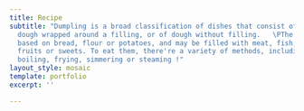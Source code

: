 ```yaml
---
title: Recipe
subtitle: "Dumpling is a broad classification of dishes that consist of pieces of
  dough wrapped around a filling, or of dough without filling.   \PThe dough can be
  based on bread, flour or potatoes, and may be filled with meat, fish, cheese, vegetables,
  fruits or sweets. To eat them, there're a variety of methods, including baking,
  boiling, frying, simmering or steaming !"
layout_style: mosaic
template: portfolio
excerpt: ''

---
```

